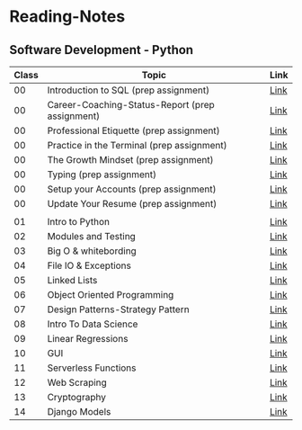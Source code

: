 # Reading-Notes

## Software Development - Python

| Class    |                 Topic                   |   Link      |
|----------|-----------------------------------------|-------------|
| 00       | Introduction to SQL (prep assignment)   | [Link](00-sql-Intro.md)|
| 00       | Career-Coaching-Status-Report (prep assignment)   | [Link](00-career-coaching-status-report.md)|
| 00       | Professional Etiquette (prep assignment)   | [Link](00-professional-etiquette.md)|
| 00       | Practice in the Terminal (prep assignment)| [Link](00-terminal-practice.md)|
| 00       | The Growth Mindset (prep assignment)| [Link](00-the-growth-mindset.md)|
| 00       | Typing (prep assignment)| [Link](00-typing.md)|
| 00       | Setup your Accounts (prep assignment)| [Link](00-setup-your-accounts.md)|
| 00       | Update Your Resume (prep assignment)| [Link](00-update-your-resume.md)|
|          |                                         |             |
| 01       | Intro to Python                         | [Link](01-class.md)|
| 02       | Modules and Testing                     | [Link](02-class.md)|
| 03       | Big O & whitebording                    | [Link](03-class.md)|
| 04       | File IO & Exceptions                    | [Link](04-class.md)|
| 05       | Linked Lists                            | [Link](05-class.md)|
| 06       | Object Oriented Programming             | [Link](06-class.md)|
| 07       | Design Patterns-Strategy Pattern        | [Link](07-class.md)|
| 08       | Intro To Data Science                   | [Link](08-class.md)|
| 09       | Linear Regressions                      | [Link](09-class.md)|
| 10       | GUI                                     | [Link](10-class.md)|
| 11       | Serverless Functions                    | [Link](11-class.md)|
| 12       | Web Scraping                            | [Link](12-class.md)|
| 13       | Cryptography                            | [Link](13-class.md)|
| 14       | Django Models                           | [Link](14-class.md)|





<!-- 
| 07       | Guided Project 1                        | [Link](#)   |
| 08       | Guided Project 2                        | [Link](#)   |
| 09       | Guided Project 3                        | [Link](#)   |
| 10       | Guided Project 4                        | [Link](#)   |
| 11       | Stacks, Queues, Personal Pitch Workshop | [Link](#)   |
| 12       | Intro to Data Science                   | [Link](#)   |
| 13       | Data Analysis                           | [Link](#)   |
| 15       | Data Visualization                      | [Link](#)   |
| 16       | Trees, Job Search Workshop              | [Link](#)   | -->











